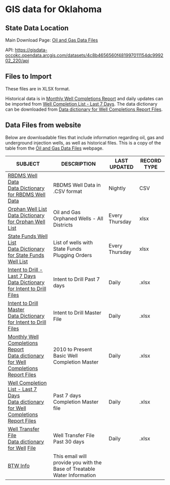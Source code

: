 # GIS data for Oklahoma

## State Data Location

Main Download Page: [Oil and Gas Data Files](https://oklahoma.gov/occ/divisions/oil-gas/oil-gas-data.html)

API: https://gisdata-occokc.opendata.arcgis.com/datasets/4c8b4656560f481997011154dc999202_220/api

## Files to Import

These files are in XLSX format.

Historical data is in [Monthly Well Completions Report](https://oklahoma.gov/content/dam/ok/en/occ/documents/og/ogdatafiles/completions-wells-formations-base.xlsx "2010 to Present Well Completions") and daily updates can be imported from [Well Completion List - Last 7 Days](https://oklahoma.gov/content/dam/ok/en/occ/documents/og/ogdatafiles/completions-wells-formations-daily.xlsx "Well Completion List Last 7 Days"). The data dictionary can be downloaded from [Data dictionary for Well Completions Report Files](https://oklahoma.gov/content/dam/ok/en/occ/documents/og/ogdatafiles/completions-wells-formations-data-dictionary.xlsx "Data dictionary for Well Completions Report Files").

## Data Files from website

Below are downloadable files that include information regarding oil, gas and underground injection wells, as well as historical files. This is a copy of the table from the [Oil and Gas Data Files](https://oklahoma.gov/occ/divisions/oil-gas/oil-gas-data.html) webpage.

| SUBJECT | DESCRIPTION | LAST UPDATED | RECORD TYPE |
|---------|-------------|--------------|-------------|
| [RBDMS Well Data](https://oklahoma.gov/content/dam/ok/en/occ/documents/og/ogdatafiles/rbdms-wells.csv "RBDMS well data in CSV format")<br>[Data Dictionary for RBDMS Well Data](https://oklahoma.gov/content/dam/ok/en/occ/documents/og/ogdatafiles/rbdms-wells-data-dictionary.xlsx "Data dictionary for RBDMS well data file") | RBDMS Well Data in .CSV format | Nightly | CSV |
| [Orphan Well List](https://oklahoma.gov/content/dam/ok/en/occ/documents/og/ogdatafiles/orphan-well-list.xlsx) <br>[Data Dictionary for Orphan Well List](https://oklahoma.gov/content/dam/ok/en/occ/documents/og/ogdatafiles/orphan-wells-data-dictionary.xlsx "Data Dictionary for Orphan Well List") | Oil and Gas Orphaned Wells - All Districts | Every Thursday | xlsx |
| [State Funds Well List](https://oklahoma.gov/content/dam/ok/en/occ/documents/og/ogdatafiles/stfd-well-list.xlsx) <br>[Data Dictionary for State Funds Well List](https://oklahoma.gov/content/dam/ok/en/occ/documents/og/ogdatafiles/stfd-wells-data-dictionary.xlsx "Data DIctionary for State Funds Well List") | List of wells with State Funds Plugging Orders | Every Thursday | xlsx |
| [Intent to Drill - Last 7 Days](https://oklahoma.gov/content/dam/ok/en/occ/documents/og/ogdatafiles/ITD-wells-formations-daily.xlsx) <br>[Data Dictionary for Intent to Drill Files](https://oklahoma.gov/content/dam/ok/en/occ/documents/og/ogdatafiles/itd-wells-formations-data-dictionary.xlsx "Data Dictionary for Intent to Drill Files") | Intent to Drill Past 7 days | Daily | .xlsx |
| [Intent to Drill Master](https://oklahoma.gov/content/dam/ok/en/occ/documents/og/ogdatafiles/ITD-wells-formations-base.xlsx)  <br>[Data Dictionary for Intent to Drill Files](https://oklahoma.gov/content/dam/ok/en/occ/documents/og/ogdatafiles/itd-wells-formations-data-dictionary.xlsx "Data Dictionary for Intent to Drill Files") | Intent to Drill Master File | Daily | .xlsx |
| [Monthly Well Completions Report](https://oklahoma.gov/content/dam/ok/en/occ/documents/og/ogdatafiles/completions-wells-formations-base.xlsx "2010 to Present Well Completions") <br>[Data dictionary for Well Completions Report Files](https://oklahoma.gov/content/dam/ok/en/occ/documents/og/ogdatafiles/completions-wells-formations-data-dictionary.xlsx "Data dictionary for Well Completions Report Files") | 2010 to Present Basic Well Completion Master | Daily | .xlsx |
| [Well Completion List - Last 7 Days](https://oklahoma.gov/content/dam/ok/en/occ/documents/og/ogdatafiles/completions-wells-formations-daily.xlsx "Well Completion List Last 7 Days") <br>[Data dictionary for Well Completions Report Files](https://oklahoma.gov/content/dam/ok/en/occ/documents/og/ogdatafiles/completions-wells-formations-data-dictionary.xlsx "Data dictionary for Well Completions Report Files") | Past 7 days Completion Master file | Daily | .xlsx |
| [Well Transfer File](https://oklahoma.gov/content/dam/ok/en/occ/documents/og/ogdatafiles/well-transfers-daily.xlsx "Weekly Well Transfer") <br>[Data dictionary for Well](https://oklahoma.gov/content/dam/ok/en/occ/documents/og/ogdatafiles/well-transfers-data-dictionary.xlsx "Data dictionary for Well Transfer File") [File](https://oklahoma.gov/content/dam/ok/en/occ/documents/og/ogdatafiles/well-transfers-data-dictionary.xlsx "Data dictionary for Well Transfer File") | Well Transfer File Past 30 days | Daily | .xlsx |
| [BTW Info](mailto:ogbtw@occ.ok.gov) | This email will provide you with the Base of Treatable Water Information |  |  |

